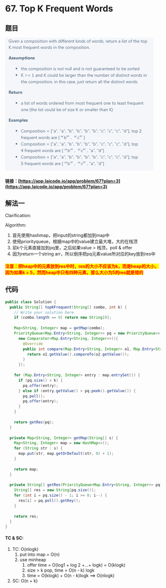 # 67. Top K Frequent Words

## 题目

![](<.gitbook/assets/image (75).png>)

#### 链接：[https://app.laicode.io/app/problem/67?plan=3](https://app.laicode.io/app/problem/67?plan=3)

## 解法一

Clarification:&#x20;

Algorithm:&#x20;

1. 首先使用hashmap，把input的string都加到map中
2. 使用priorityqueue，根据map中的value建立最大堆，大的在栈顶
3. 前k个元素直接加到pq里，之后如果value > 栈顶，poll & offer
4. 因为return一个string arr，所以倒序把pq元素value所对应的key放到res中

#### <mark style="color:red;">注意：把heap中的元素放到res中时，res的大小不应该为k，而是heap的大小，因为如果k = 5，然而heap中只有四种元素，那么大小为5的res就是错的</mark>

## 代码

```java
public class Solution {
  public String[] topKFrequent(String[] combo, int k) {
    // Write your solution here
    if (combo.length == 0) return new String[0];

    Map<String, Integer> map = getMap(combo);
    PriorityQueue<Map.Entry<String, Integer>> pq = new PriorityQueue<>(k, 
      new Comparator<Map.Entry<String, Integer>>(){
        @Override
        public int compare(Map.Entry<String, Integer> o1, Map.Entry<String, Integer> o2) {
          return o1.getValue().compareTo(o2.getValue());
        }
      });

    for (Map.Entry<String, Integer> entry : map.entrySet()) {
      if (pq.size() < k) {
        pq.offer(entry);
      } else if (entry.getValue() > pq.peek().getValue()) {
        pq.poll();
        pq.offer(entry);
      }
    }

    return getRes(pq);
  }

  private Map<String, Integer> getMap(String[] s) {
    Map<String, Integer> map = new HashMap<>();
    for (String str : s) {
      map.put(str, map.getOrDefault(str, 0) + 1);
    }

    return map;
  }

  private String[] getRes(PriorityQueue<Map.Entry<String, Integer>> pq) {
    String[] res = new String[pq.size()];
    for (int i = pq.size() - 1; i >= 0; i--) {
      res[i] = pq.poll().getKey();
    }

    return res;
  }
}

```

#### TC & SC:&#x20;

1. TC: O(nlogk)
   1. put into map = O(n)
   2. use minheap
      1. offer time = O(log1 + log 2 +...+ logk) = O(klogk)
      2. size > k pop, time = O(n - k) logk
      3. time = O(klogk) + O(n - k)logk ==> O(nlogk)
2. SC: O(n + k)
